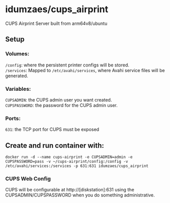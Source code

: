 # idumzaes/cups_airprint
CUPS Airprint Server built from arm64v8/ubuntu

## Setup
### Volumes:
`/config`: where the persistent printer configs will be stored.<br>
`/services`: Mapped to `/etc/avahi/services`, where Avahi service files will be generated.
### Variables:
`CUPSADMIN`: the CUPS admin user you want created.<br>
`CUPSPASSWORD`: the password for the CUPS admin user.
### Ports:
`631`: the TCP port for CUPS must be exposed

## Create and run container with:

`docker run -d --name cups-airprint -e CUPSADMIN=admin -e CUPSPASSWORD=pass -v ~/cups-airprint/config:/config -v /etc/avahi/services:/services -p 631:631 idumzaes/cups_airprint`

### CUPS Web Config
CUPS will be configurable at http://[diskstation]:631 using the CUPSADMIN/CUPSPASSWORD when you do something administrative.

